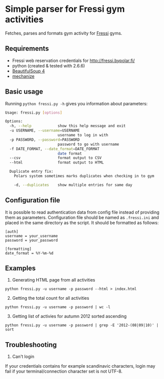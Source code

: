 # Simple parser for Fressi gym activities

Fetches, parses and formats gym activity for [Fressi](http://www.fressi.fi/) gyms.

Requirements
------------
 * Fressi web reservation credentials for http://fressi.bypolar.fi/
 * python (created & tested with 2.6.6)
  * [BeautifulSoup 4](http://www.crummy.com/software/BeautifulSoup/)
  * [mechanize](http://wwwsearch.sourceforge.net/mechanize/)


Basic usage
-----------
Running ```python fressi.py -h``` gives you information about parameters:
```bash
Usage: fressi.py [options]

Options:
  -h, --help            show this help message and exit
  -u USERNAME, --username=USERNAME
                        username to log in with
  -p PASSWORD, --password=PASSWORD
                        password to go with username
  -f DATE_FORMAT, --date_format=DATE_FORMAT
                        date format                        
  --csv                 format output to CSV
  --html                format output to HTML

  Duplicate entry fix:
    Polars system sometimes marks duplicates when checking in to gym

    -d, --duplicates    show multiple entries for same day
```

Configuration file
------------------
It is possible to read authentication data from config file instead of providing them as parameters.
Configuration file should be named as ```.fressi.ini``` and placed in the same directory as the script.
It should be formatted as follows:
```
[auth]  
username = your_username  
password = your_password  
  
[formatting]  
date_format = %Y-%m-%d
```

Examples
--------
1. Generating HTML page from all activities

  ```python fressi.py -u username -p password --html > index.html```
  
2. Getting the total count for all activities

  ```python fressi.py -u username -p password | wc -l```
    
3. Getting list of activies for autumn 2012 sorted ascending

  ```python fressi.py -u username -p password | grep -E '2012-(08|09|10)' | sort```
  
Troubleshooting
----------------
1. Can't login

  If your credentials contains for example scandinavic characters, login may fail if your terminal/connection character set is not UTF-8.

